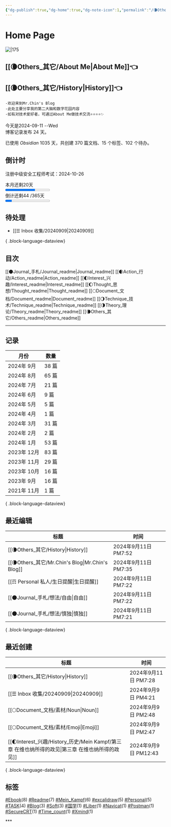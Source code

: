```yaml
---
{"dg-publish":true,"dg-home":true,"dg-note-icon":1,"permalink":"/🌘Others_其它/Mr.Chin's Blog/","tags":["gardenEntry"],"dgPassFrontmatter":true,"noteIcon":1,"created":"2024-08-24T08:36:20.682+08:00","updated":"2024-09-11T19:35:21.937+08:00"}
---
```


# **Home Page**
![|175](https://cdn.jsdelivr.net/gh/BTW-Q/blog_img/image/202409091002741.svg)
## [[🌘Others_其它/About Me\|About Me]]👈
## [[🌘Others_其它/History\|History]]👈
~~~
-欢迎来到Mr.Chin's Blog
-此处主要分享我的第二大脑和数字花园内容
-如有对技术爱好者，可通过About Me做技术交流⭐⭐⭐⭐✨
~~~
<div><span>今天是2024-09-11  --Wed</span></div><span><span>博客记录发布 24 天。</span></span><p><span>已使用 <em>Obsidian</em> 1035 天，共创建 370 篇文档、15 个标签、102 个待办。</span></p>

## 倒计时
<span><span>注册中级安全工程师考试：2024-10-26</span></span><div><span>本月还剩20天</span></div><progress max="30" value="20"><span>-</span></progress><div><span>倒计还剩44 /365天</span></div><progress max="300" value="44"><span>-</span></progress>

## 待处理
- [[☰ Inbox 收集/20240909\|20240909]]

{ .block-language-dataview}
## 目次
[[🌑Journal_手札/Journal_readme\|Journal_readme]]
[[🌒Action_行动/Action_readme\|Action_readme]]
[[🌓Interest_兴趣/Interest_readme\|Interest_readme]]
[[🌔Thought_思想/Thought_readme\|Thought_readme]]
[[🌕Document_文档/Document_readme\|Document_readme]]
[[🌖Technique_技术/Technique_readme\|Technique_readme]]
[[🌗Theory_理论/Theory_readme\|Theory_readme]]
[[🌘Others_其它/Others_readme\|Others_readme]]
***
## 记录
| 月份        | 数量   |
| --------- | ---- |
| 2024年 9月  | 38 篇 |
| 2024年 8月  | 65 篇 |
| 2024年 7月  | 21 篇 |
| 2024年 6月  | 9 篇  |
| 2024年 5月  | 5 篇  |
| 2024年 4月  | 1 篇  |
| 2024年 3月  | 31 篇 |
| 2024年 2月  | 2 篇  |
| 2024年 1月  | 53 篇 |
| 2023年 12月 | 83 篇 |
| 2023年 11月 | 29 篇 |
| 2023年 10月 | 16 篇 |
| 2023年 9月  | 16 篇 |
| 2021年 11月 | 1 篇  |

{ .block-language-dataview}

## 最近编辑
| 标题                                                | 时间                 |
| ------------------------------------------------- | ------------------ |
| [[🌘Others_其它/History\|History]]               | 2024年9月11日 PM7:52  |
| [[🌘Others_其它/Mr.Chin's Blog\|Mr.Chin's Blog]] | 2024年9月11日 PM7:35  |
| [[☶ Personal 私人/生日提醒\|生日提醒]]                   | 2024年9月11日 PM7:22  |
| [[🌑Journal_手札/想法/自由\|自由]]                     | 2024年9月11日 PM7:22  |
| [[🌑Journal_手札/想法/慎独\|慎独]]                     | 2024年9月11日 PM7:21  |

{ .block-language-dataview}

## 最近创建
| 标题                                                                      | 时间                 |
| ----------------------------------------------------------------------- | ------------------ |
| [[🌘Others_其它/History\|History]]                                     | 2024年9月11日 PM7:28  |
| [[☰ Inbox 收集/20240909\|20240909]]                                    | 2024年9月9日 PM4:21   |
| [[🌕Document_文档/素材/Noun\|Noun]]                                      | 2024年9月9日 PM2:48   |
| [[🌕Document_文档/素材/Emoji\|Emoji]]                                    | 2024年9月9日 PM2:47   |
| [[🌓Interest_兴趣/History_历史/Mein Kampf/第三章 在维也纳所得的政见\|第三章 在维也纳所得的政见]] | 2024年9月9日 PM12:43  |

{ .block-language-dataview}
## 标签
<p><span><a class="internal-link" data-href="#Ebook" href="#Ebook" target="_blank" rel="noopener"></a><a href="#Ebook" class="tag" target="_blank" rel="noopener">#Ebook</a>(8) <a class="internal-link" data-href="#Readme" href="#Readme" target="_blank" rel="noopener"></a><a href="#Readme" class="tag" target="_blank" rel="noopener">#Readme</a>(7) <a class="internal-link" data-href="#Mein_Kampf" href="#Mein_Kampf" target="_blank" rel="noopener"></a><a href="#Mein_Kampf" class="tag" target="_blank" rel="noopener">#Mein_Kampf</a>(6) <a class="internal-link" data-href="#excalidraw" href="#excalidraw" target="_blank" rel="noopener"></a><a href="#excalidraw" class="tag" target="_blank" rel="noopener">#excalidraw</a>(5) <a class="internal-link" data-href="#Personal" href="#Personal" target="_blank" rel="noopener"></a><a href="#Personal" class="tag" target="_blank" rel="noopener">#Personal</a>(5) <a class="internal-link" data-href="#TASK" href="#TASK" target="_blank" rel="noopener"></a><a href="#TASK" class="tag" target="_blank" rel="noopener">#TASK</a>(4) <a class="internal-link" data-href="#Blog" href="#Blog" target="_blank" rel="noopener"></a><a href="#Blog" class="tag" target="_blank" rel="noopener">#Blog</a>(3) <a class="internal-link" data-href="#Soft" href="#Soft" target="_blank" rel="noopener"></a><a href="#Soft" class="tag" target="_blank" rel="noopener">#Soft</a>(3) <a class="internal-link" data-href="#国学" href="#国学" target="_blank" rel="noopener"></a><a href="#国学" class="tag" target="_blank" rel="noopener">#国学</a>(1) <a class="internal-link" data-href="#Liber" href="#Liber" target="_blank" rel="noopener"></a><a href="#Liber" class="tag" target="_blank" rel="noopener">#Liber</a>(1) <a class="internal-link" data-href="#Navicat" href="#Navicat" target="_blank" rel="noopener"></a><a href="#Navicat" class="tag" target="_blank" rel="noopener">#Navicat</a>(1) <a class="internal-link" data-href="#Postman" href="#Postman" target="_blank" rel="noopener"></a><a href="#Postman" class="tag" target="_blank" rel="noopener">#Postman</a>(1) <a class="internal-link" data-href="#SecureCRT" href="#SecureCRT" target="_blank" rel="noopener"></a><a href="#SecureCRT" class="tag" target="_blank" rel="noopener">#SecureCRT</a>(1) <a class="internal-link" data-href="#Time_count" href="#Time_count" target="_blank" rel="noopener"></a><a href="#Time_count" class="tag" target="_blank" rel="noopener">#Time_count</a>(1) <a class="internal-link" data-href="#Xmind" href="#Xmind" target="_blank" rel="noopener"></a><a href="#Xmind" class="tag" target="_blank" rel="noopener">#Xmind</a>(1)</span></p>
***
